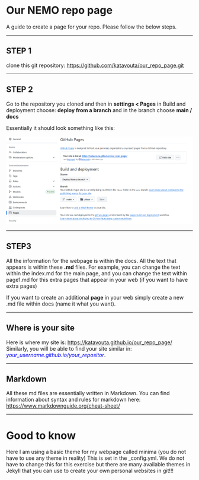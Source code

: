 # Our NEMO repo page
A guide to create a page for your repo. Please follow the below steps.

---

## STEP 1

clone this git repository: 
<a href="https://github.com/katavouta/our_repo_page.git">https://github.com/katavouta/our_repo_page.git</a>

---

## STEP 2

Go to the repository you cloned and then in **settings < Pages** in Build and deployment choose: **deploy from a branch**
and in the branch choose **main / docs**

Essentially it should look something like this:

<p align="left">
  <img src="./docs/assets/Capture.PNG">
</p>

---

## STEP3

All the information for the webpage is within the docs. All the text that appears is within these **.md** files.
For example, you can change the text within the index.md for the main page, and you can change the text within page1.md 
for this extra pages that appear in your web (if you want to have extra pages)

If you want to create an additional **page** in your web simply create a new .md file within docs (name it what you want).

---

## Where is your site

Here is where my site is: <a href="https://katavouta.github.io/our_repo_page/">https://katavouta.github.io/our_repo_page/</a>
Similarly, you will be able to find your site similar in: <span style="color:blue"><em>your_username.github.io/your_repositor</em></span>.

---

## Markdown 

All these md files are essentially written in Markdown. You can find information about syntax and rules for markdown here:
<a href="https://www.markdownguide.org/cheat-sheet/">https://www.markdownguide.org/cheat-sheet/</a>

---

# Good to know

Here I am using a basic theme for my webpage called minima (you do not have to use any theme in reality)
This is set in the _config.yml. We do not have to change this for this exercise but there are many available themes 
in Jekyll that you can use to create your own personal websites in git!!!

